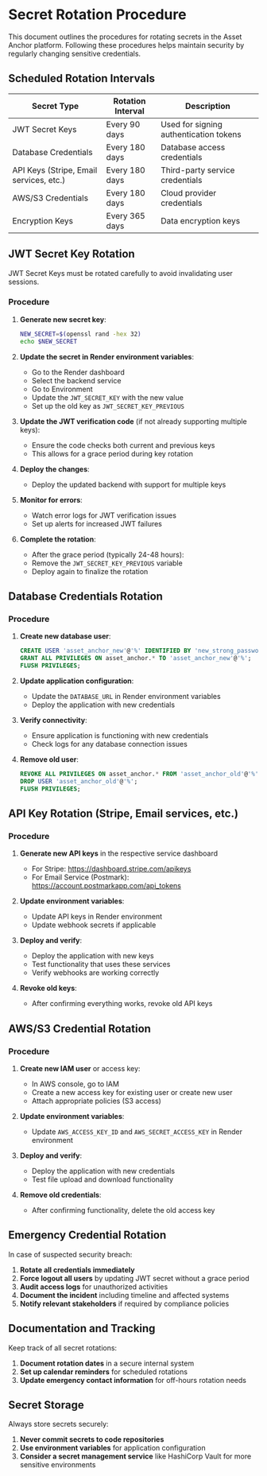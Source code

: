 # Secret Rotation Procedure

This document outlines the procedures for rotating secrets in the Asset Anchor platform. Following these procedures helps maintain security by regularly changing sensitive credentials.

## Scheduled Rotation Intervals

| Secret Type | Rotation Interval | Description |
|-------------|-----------------|-------------|
| JWT Secret Keys | Every 90 days | Used for signing authentication tokens |
| Database Credentials | Every 180 days | Database access credentials |
| API Keys (Stripe, Email services, etc.) | Every 180 days | Third-party service credentials |
| AWS/S3 Credentials | Every 180 days | Cloud provider credentials |
| Encryption Keys | Every 365 days | Data encryption keys |

## JWT Secret Key Rotation

JWT Secret Keys must be rotated carefully to avoid invalidating user sessions.

### Procedure

1. **Generate new secret key**:
   ```bash
   NEW_SECRET=$(openssl rand -hex 32)
   echo $NEW_SECRET
   ```

2. **Update the secret in Render environment variables**:
   - Go to the Render dashboard
   - Select the backend service
   - Go to Environment
   - Update the `JWT_SECRET_KEY` with the new value
   - Set up the old key as `JWT_SECRET_KEY_PREVIOUS`

3. **Update the JWT verification code** (if not already supporting multiple keys):
   - Ensure the code checks both current and previous keys
   - This allows for a grace period during key rotation

4. **Deploy the changes**:
   - Deploy the updated backend with support for multiple keys

5. **Monitor for errors**:
   - Watch error logs for JWT verification issues
   - Set up alerts for increased JWT failures

6. **Complete the rotation**:
   - After the grace period (typically 24-48 hours):
   - Remove the `JWT_SECRET_KEY_PREVIOUS` variable
   - Deploy again to finalize the rotation

## Database Credentials Rotation

### Procedure

1. **Create new database user**:
   ```sql
   CREATE USER 'asset_anchor_new'@'%' IDENTIFIED BY 'new_strong_password';
   GRANT ALL PRIVILEGES ON asset_anchor.* TO 'asset_anchor_new'@'%';
   FLUSH PRIVILEGES;
   ```

2. **Update application configuration**:
   - Update the `DATABASE_URL` in Render environment variables
   - Deploy the application with new credentials

3. **Verify connectivity**:
   - Ensure application is functioning with new credentials
   - Check logs for any database connection issues

4. **Remove old user**:
   ```sql
   REVOKE ALL PRIVILEGES ON asset_anchor.* FROM 'asset_anchor_old'@'%';
   DROP USER 'asset_anchor_old'@'%';
   FLUSH PRIVILEGES;
   ```

## API Key Rotation (Stripe, Email services, etc.)

### Procedure

1. **Generate new API keys** in the respective service dashboard
   - For Stripe: https://dashboard.stripe.com/apikeys
   - For Email Service (Postmark): https://account.postmarkapp.com/api_tokens

2. **Update environment variables**:
   - Update API keys in Render environment
   - Update webhook secrets if applicable

3. **Deploy and verify**:
   - Deploy the application with new keys
   - Test functionality that uses these services
   - Verify webhooks are working correctly

4. **Revoke old keys**:
   - After confirming everything works, revoke old API keys

## AWS/S3 Credential Rotation

### Procedure

1. **Create new IAM user** or access key:
   - In AWS console, go to IAM
   - Create a new access key for existing user or create new user
   - Attach appropriate policies (S3 access)

2. **Update environment variables**:
   - Update `AWS_ACCESS_KEY_ID` and `AWS_SECRET_ACCESS_KEY` in Render environment

3. **Deploy and verify**:
   - Deploy the application with new credentials
   - Test file upload and download functionality

4. **Remove old credentials**:
   - After confirming functionality, delete the old access key

## Emergency Credential Rotation

In case of suspected security breach:

1. **Rotate all credentials immediately**
2. **Force logout all users** by updating JWT secret without a grace period
3. **Audit access logs** for unauthorized activities
4. **Document the incident** including timeline and affected systems
5. **Notify relevant stakeholders** if required by compliance policies

## Documentation and Tracking

Keep track of all secret rotations:

1. **Document rotation dates** in a secure internal system
2. **Set up calendar reminders** for scheduled rotations
3. **Update emergency contact information** for off-hours rotation needs

## Secret Storage

Always store secrets securely:

1. **Never commit secrets to code repositories**
2. **Use environment variables** for application configuration
3. **Consider a secret management service** like HashiCorp Vault for more sensitive environments
